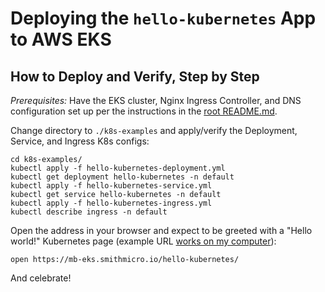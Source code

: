 
# Deploying the `hello-kubernetes` App to AWS EKS

## How to Deploy and Verify, Step by Step

*Prerequisites:* Have the EKS cluster, Nginx Ingress Controller, and DNS configuration set up per the instructions in
the [root README.md](../README.md).

Change directory to `./k8s-examples` and apply/verify the Deployment, Service, and Ingress K8s configs:

    cd k8s-examples/
    kubectl apply -f hello-kubernetes-deployment.yml
    kubectl get deployment hello-kubernetes -n default
    kubectl apply -f hello-kubernetes-service.yml
    kubectl get service hello-kubernetes -n default
    kubectl apply -f hello-kubernetes-ingress.yml
    kubectl describe ingress -n default

Open the address in your browser and expect to be greeted with a "Hello world!" Kubernetes page (example URL
[works on my computer](https://mb-eks.smithmicro.io/hello-kubernetes/)):

    open https://mb-eks.smithmicro.io/hello-kubernetes/

And celebrate!
